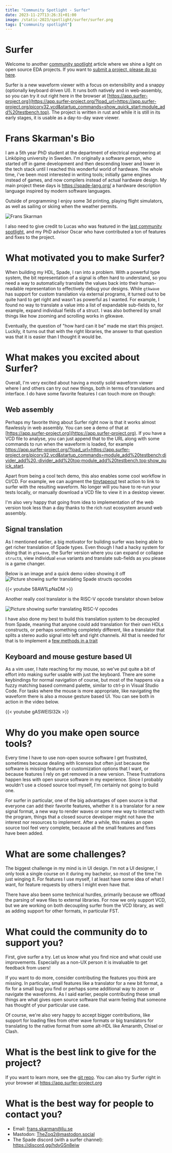 ```yaml
---
title: "Community Spotlight - Surfer"
date: 2023-11-27T13:26:31+01:00
image: /static-2023/spotlight/surfer/surfer.png
tags: ["community spotlight"]
---
```


# Surfer

Welcome to another [community spotlight](/tags/community-spotlight/) article where we shine a light on open source EDA projects. If you want to [submit a project, please do so here](https://docs.google.com/forms/d/e/1FAIpQLSdIEgu6FJZam0-V3PMTjw-eDebJdg_JuIlN4MkLNDr4vs-a5A/viewform?usp=sf_link).

Surfer is a new waveform viewer with a focus on extensibility and a snappy
(optionally keyboard driven UI). It runs both natively and in web-assembly, so
you can try it out right here in the browser at
[https://app.surfer-project.org](https://app.surfer-project.org/?load_url=https://app.surfer-project.org/picorv32.vcd&startup_commands=show_quick_start;module_add%20testbench.top).
The project is written in rust and while it is still in its early stages, it is
usable as a day-to-day wave viewer.

# Frans Skarman's Bio

I am a 5th year PhD student at the department of electrical engineering at
Linköping university in Sweden. I'm originally a software person, who started
off in game development and then descending lower and lower in the tech stack
until I reached this wonderful world of hardware. The whole time, i've
been most interested in writing tools; initially game engines instead of games,
and now compilers instead of actual hardware design. My main project these days is
<https://spade-lang.org/> a hardware description language inspired by modern
software languages.

Outside of programming I enjoy some 3d printing, playing flight simulators, as
well as sailing or skiing when the weather permits.

![Frans Skarman](/static-2023/spotlight/surfer/frans.jpg)

I also need to give credit to Lucas who was featured in the [last community
spotlight](/p/community-spotlight-wal/), and my PhD advisor Oscar who have
contributed a ton of features and fixes to the project.


# What motivated you to make Surfer?

When building my HDL, Spade, I ran into a problem. With a powerful type system,
the bit representation of a signal is often hard to understand, so you need a
way to automatically translate the values back into their human-readable
representation to effectively debug your designs. While `gtkwave` has support
for custom translation via external programs, it turned out to be quite hard to
get right and wasn't as powerful as I wanted. For example, I found no way to
translate a value into a list of expandable sub-fields to, for example, expand
individual fields of a struct. I was also bothered by small things like how
zooming and scrolling works in gtkwave.

Eventually, the question of "how hard can it be" made me start this project.
Luckily, it turns out that with the right libraries, the answer to that
question was that it is easier than I thought it would be.

# What makes you excited about Surfer?

Overall, I'm very excited about having a mostly solid waveform viewer where I
and others can try out new things, both in terms of translations and interface.
I do have some favorite features I can touch more on though:

## Web assembly

Perhaps my favorite thing about Surfer right now is that it works almost
flawlessly in web assembly. You can see a demo of that at
[https://app.surfer-project.org](https://app.surfer-project.org). If you
have a VCD file to analyse, you can just append that to the URL along with some commands to run when the waveform is loaded, for example
<https://app.surfer-project.org/?load_url=https://app.surfer-project.org/picorv32.vcd&startup_commands=module_add%20testbench;divider_add%20.;divider_add%20top;module_add%20testbench.top;show_quick_start>.

Apart from being a cool tech demo, this also enables some cool workflow in
CI/CD. For example, we can augment the [tinytapeout](https://tinytapeout.com/)
test action to link to surfer with the
resulting waveform. No longer will you have to re-run your tests locally, or
manually download a VCD file to view it in a desktop viewer.

I'm also very happy that going from idea to implementation of the web version
took less than a day thanks to the rich rust ecosystem around web assembly.

## Signal translation

As I mentioned earlier, a big motivator for building surfer was being able to
get richer translation of Spade types. Even though I had a hacky system for
doing that in `gtkwave`, the Surfer version where you can expand or collapse
`struct`s, view individual `enum` variants and translate sub-fields as you please
is a game changer.

Below is an image and a quick demo video showing it off
![Picture showing surfer translating Spade structs opcodes](/static-2023/spotlight/surfer/surfer.png)

{{< youtube 58AW1LpNaDM >}}

Another really cool translator is the RISC-V opcode translator shown below

![Picture showing surfer translating RISC-V opcodes](/static-2023/spotlight/surfer/riscv_opcode_translation.png)

I have also done my best to build this translation system to be decoupled from
Spade, meaning that anyone could add translation for their own HDLs constructs,
or perhaps something completely different, like a translator that splits a stereo audio signal into left and right channels. All that
is needed for that is to implement a [few methods in a
trait](https://gitlab.com/surfer-project/surfer/-/blob/main/src/translation/mod.rs?ref_type=heads#L290)

## Keyboard and mouse gesture based UI

As a vim user, I hate reaching for my mouse, so we've put quite a bit of effort
into making surfer usable with just the keyboard. There are some keybindings
for normal navigation of course, but most of the happens via a fuzzy matching
based command palette, similar to ctrl-p in Visual Studio Code. For tasks where
the mouse is more appropriate, like navigating the waveform there is also a mouse gesture based UI. You can see both in action in the video below.

{{< youtube gASWElSl32k  >}}


# Why do you make open source tools?

Every time I have to use non-open source software I get frustrated, sometimes
because dealing with licenses but often just because the software is missing
features or customization options that I want, or because features I rely on get removed in a new version. These frustrations happen less with open source software in my experience. Since I probably wouldn't use a closed
source tool myself, I'm certainly not going to build one.

For surfer in particular, one of the big advantages of open source is that
everyone can add their favorite features, whether it is a translator for a new
signal format, a new way to render waves or some new way to interact with the
program, things that a closed source developer might not have the interest nor resources to implement.
After a while, this makes an open source tool feel very complete, because all
the small features and fixes have been added.


# What are some challenges?

The biggest challenge in my mind is in UI design. I'm not a UI designer, I only
took a single course on it during my bachelor, so most of the time I'm just winging
it. For features I use myself, I at least have some idea of what I want, for
feature requests by others I might even have that.

There have also been some technical hurdles, primarily because we offload the
parsing of wave files to external libraries. For now we only support VCD, but
we are working on both decoupling surfer from the VCD library, as well as
adding support for other formats, in particular FST.

# What could the community do to support you?

First, give surfer a try. Let us know what you find nice and what could use
improvements. Especially as a non-UX person it is invaluable to get feedback
from users!

If you want to do more, consider contributing the features you think are
missing. In particular, small features like a translator for a new bit format, a
fix for a small bug you find or perhaps some additional way to zoom or navigate the waveforms.
As I said earlier, people contributing these small things are what gives open source software that
warm feeling that someone has thought of your particular use case.

Of course, we're also very happy to accept bigger contributions, like
support for loading files from other wave formats or big translators for
translating to the native format from some alt-HDL like Amaranth, Chisel or
Clash.



# What is the best link to give for the project?

If you want to learn more, see the [git repo](https://gitlab.com/surfer-project/surfer). You can also try Surfer right in your browser at <https://app.surfer-project.org>

# What is the best way for people to contact you?

* Email: [frans.skarman@liu.se](mailto:frans.skarman@liu.se)
* Mastodon: [TheZoq2@mastodon.social](https://mastodon.social/@thezoq2)
* The Spade discord (with a surfer channel): <https://discord.gg/hdyGSn8ejw>
